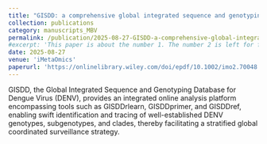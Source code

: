 ```yaml
---
title: "GISDD: a comprehensive global integrated sequence and genotyping database platform for dengue virus,facilitating a stratified coordinated surveillance strategy"
collection: publications
category: manuscripts_MBV
permalink: /publication/2025-08-27-GISDD-a-comprehensive-global-integrated-sequence
#excerpt: 'This paper is about the number 1. The number 2 is left for future work.'
date: 2025-08-27
venue: 'iMetaOmics'
paperurl: 'https://onlinelibrary.wiley.com/doi/epdf/10.1002/imo2.70048'
---
```

GISDD, the Global Integrated Sequence and Genotyping Database for Dengue Virus (DENV), provides an integrated online analysis platform encompassing tools such as GISDDrlearn, GISDDprimer, and GISDDref, enabling swift identification and tracing of well-established DENV genotypes, subgenotypes, and clades, thereby facilitating a stratified global coordinated surveillance strategy.
